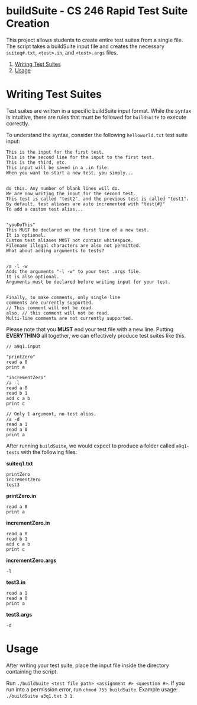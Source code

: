 buildSuite - CS 246 Rapid Test Suite Creation
===============

This project allows students to create entire test suites from a single file. The script takes a buildSuite input file and creates the necessary `suiteq#.txt`, `<test>.in`, and `<test>.args` files.

1. [Writing Test Suites](#writing-test-suites)
1. [Usage](#usage)

# Writing Test Suites
Test suites are written in a specific buildSuite input format. While the syntax is intuitive, there are rules that must be followed for `buildSuite` to execute correctly.

To understand the syntax, consider the following `helloworld.txt` test suite input:

```
This is the input for the first test.
This is the second line for the input to the first test.
This is the third, etc.
This input will be saved in a .in file.
When you want to start a new test, you simply...


do this. Any number of blank lines will do.
We are now writing the input for the second test.
This test is called "test2", and the previous test is called "test1".
By default, test aliases are auto incremented with "test{#}"
To add a custom test alias...


"youDoThis"
This MUST be declared on the first line of a new test.
It is optional.
Custom test aliases MUST not contain whitespace.
Filename illegal characters are also not permitted.
What about adding arguments to tests?


/a -l -w
Adds the arguments "-l -w" to your test .args file.
It is also optional.
Arguments must be declared before writing input for your test.


Finally, to make comments, only single line
comments are currently supported.
// This comment will not be read.
also, // this comment will not be read.
Multi-line comments are not currently supported.

```

Please note that you **MUST** end your test file with a new line. Putting **EVERYTHING** all together, we can effectively produce test suites like this.

```
// a9q1.input

"printZero"
read a 0
print a

"incrementZero"
/a -l
read a 0
read b 1
add c a b
print c

// Only 1 argument, no test alias.
/a -d
read a 1
read a 0
print a

```

After running `buildSuite`, we would expect to produce a folder called `a9q1-tests` with the following files:

**suiteq1.txt**
```
printZero
incrementZero
test3

```

**printZero.in**
```
read a 0
print a

```

**incrementZero.in**
```
read a 0
read b 1
add c a b
print c

```

**incrementZero.args**
```
-l

```

**test3.in**
```
read a 1
read a 0
print a

```

**test3.args**
```
-d

```

# Usage
After writing your test suite, place the input file inside the directory containing the script.

Run `./buildSuite <test file path> <assignment #> <question #>`. If you run into a permission error, run `chmod 755 buildSuite`.
Example usage: `./buildSuite a3q1.txt 3 1`.

